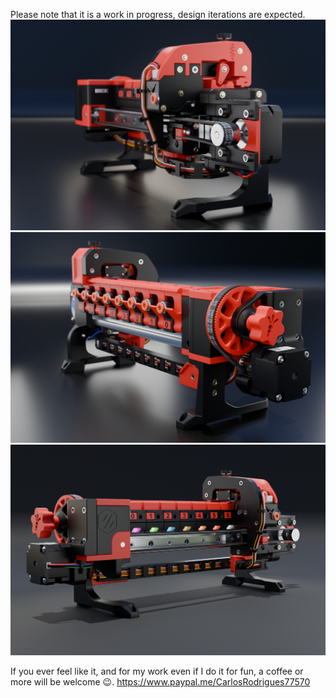Please note that it is a work in progress, design iterations are expected.
![mirror](https://github.com/CarlosRodriguess/ERCF-M/blob/main/Images/sans_nom26.png)
![mirror](https://github.com/CarlosRodriguess/ERCF-M/blob/main/Images/sans_nom28.png)
![mirror](https://github.com/CarlosRodriguess/ERCF-M/blob/main/Images/sans_nom30.png)


If you ever feel like it, and for my work even if I do it for fun, a coffee or more will be welcome 😉. https://www.paypal.me/CarlosRodrigues77570
